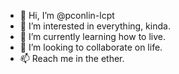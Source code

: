 - 👋 Hi, I’m @pconlin-lcpt
- 👀 I’m interested in everything, kinda.
- 🌱 I’m currently learning how to live.
- 💞️ I’m looking to collaborate on life.
- 📫 Reach me in the ether.

<!---
pconlin-lcpt/pconlin-lcpt is a ✨ special ✨ repository because its `README.md` (this file) appears on your GitHub profile.
You can click the Preview link to take a look at your changes.
--->

